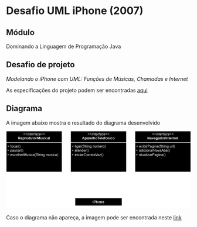# Desafio UML iPhone (2007)  

## Módulo  

Dominando a Linguagem de Programação Java

## Desafio de projeto

*Modelando o iPhone com UML: Funções de Músicas, Chamadas e Internet*  

As especificações do projeto podem ser encontradas [aqui](https://github.com/digitalinnovationone/trilha-java-basico/tree/main/desafios/poo)  

## Diagrama

A imagem abaixo mostra o resultado do diagrama desenvolvido  



![Image](componenteIphone.drawio.png)  

Caso o diagrama não apareça, a imagem pode ser encontrada neste [link](https://github.com/Mauwmau/dio-poo-desafio1/blob/main/componenteIphone.drawio.png)  
